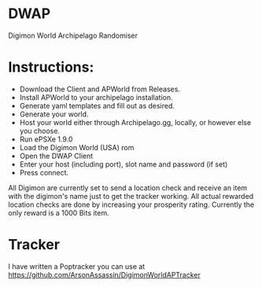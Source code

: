 # DWAP
Digimon World Archipelago Randomiser


# Instructions:  

- Download the Client and APWorld from Releases.  
- Install APWorld to your archipelago installation.  
- Generate yaml templates and fill out as desired.  
- Generate your world.  
- Host your world either through Archipelago.gg, locally, or however else you choose.  
- Run ePSXe 1.9.0  
- Load the Digimon World (USA) rom  
- Open the DWAP Client  
- Enter your host (including port), slot name and password (if set)  
- Press connect.  

All Digimon are currently set to send a location check and receive an item with the digimon's name just to get the tracker working.
All actual rewarded location checks are done by increasing your prosperity rating. Currently the only reward is a 1000 Bits item.

# Tracker
I have written a Poptracker you can use at https://github.com/ArsonAssassin/DigimonWorldAPTracker
